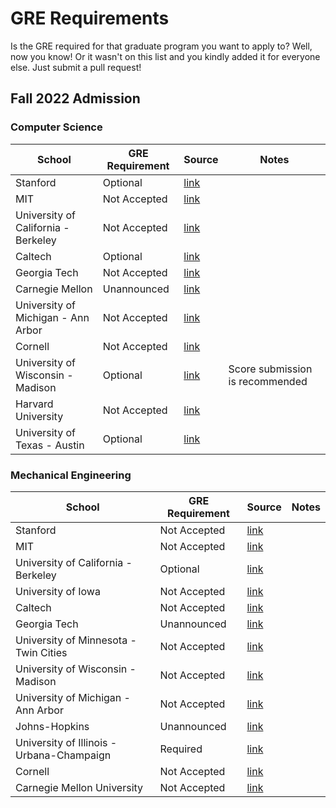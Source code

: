 # GRE Requirements

Is the GRE required for that graduate program you want to apply to? Well, now you know! Or it wasn't on this list and you kindly added it for everyone else. Just submit a pull request!

## Fall 2022 Admission

### Computer Science

| School | GRE Requirement | Source | Notes
|--|--|--|--|
| Stanford | Optional | [link](https://cs.stanford.edu/admissions/checklist) |
| MIT | Not Accepted | [link](https://www.eecs.mit.edu/academics-admissions/graduate-program/faqs) |
| University of California - Berkeley | Not Accepted | [link](https://me.berkeley.edu/graduate/application-requirements/) |
| Caltech | Optional | [link](https://cms.caltech.edu/academics/grad) | 
| Georgia Tech | Not Accepted | [link](https://grad.gatech.edu/degree-programs/computer-science-campus) |
| Carnegie Mellon | Unannounced | [link](https://www.cs.cmu.edu/academics/graduate-admissions) |
| University of Michigan - Ann Arbor | Not Accepted | [link](https://cse.engin.umich.edu/academics/graduate/admissions/) |
| Cornell | Not Accepted | [link](https://www.cs.cornell.edu/phd/admissions) |
| University of Wisconsin - Madison | Optional | [link](https://www.cs.wisc.edu/graduate/ms-and-phd-program/) | Score submission is recommended |
| Harvard University | Not Accepted | [link](https://www.meche.engineering.cmu.edu/education/graduate-programs/admission/index.html) |
| University of Texas - Austin | Optional | [link](https://www.cs.utexas.edu/graduate/prospective-students/apply) |

### Mechanical Engineering

| School | GRE Requirement | Source | Notes
|--|--|--|--|
| Stanford | Not Accepted | [link](https://me.stanford.edu/academics-admissions/graduate/doctoral-program/phd-admissions) |
| MIT | Not Accepted | [link](http://meche.mit.edu/education/prospective-students/graduate/apply) |
| University of California - Berkeley | Optional | [link](https://me.berkeley.edu/graduate/application-requirements/) |
| University of Iowa |  Not Accepted | [link](https://me.engineering.uiowa.edu/graduate/mechanical-engineering-graduate-program/me-admission-requirements) |
| Caltech | Not Accepted | [link](https://mce.caltech.edu/academics/grad) | 
| Georgia Tech | Unannounced | [link](https://grad.gatech.edu/degree-programs/mechanical-engineering) |
| University of Minnesota - Twin Cities | Not Accepted | [link](https://cse.umn.edu/me/academics/graduate/prospective/admissions) |
| University of Wisconsin - Madison | Not Accepted | [link](https://guide.wisc.edu/graduate/mechanical-engineering/mechanical-engineering-phd/#admissionstext) |
| University of Michigan - Ann Arbor | Not Accepted | [link](https://me.engin.umich.edu/admissions/graduate/application-requirements) |
| Johns-Hopkins | Unannounced | [link](https://me.jhu.edu/meche-graduate-admissions/) |
|	University of Illinois - Urbana-Champaign | Required | [link](http://catalog.illinois.edu/graduate/engineering/mechanical-engineering-phd/) |
| Cornell | Not Accepted | [link](https://www.mae.cornell.edu/mae/programs/graduate-programs/phd-degree/admissions) |
| Carnegie Mellon University | Not Accepted | [link](https://www.meche.engineering.cmu.edu/education/graduate-programs/admission/index.html) |
